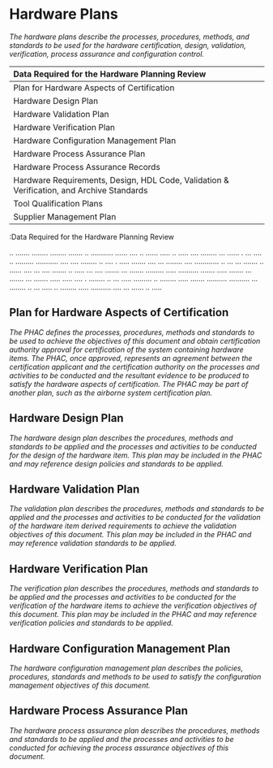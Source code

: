 # Hardware Plans

*The hardware plans describe the processes, procedures, methods, and standards to be used for the hardware certification, design, validation, verification, process assurance and configuration control.*

| Data Required for the Hardware Planning Review                                            |
|:------------------------------------------------------------------------------------------|
| Plan for Hardware Aspects of Certification                                                |
| Hardware Design Plan                                                                      |
| Hardware Validation Plan                                                                  |
| Hardware Verification Plan                                                                |
| Hardware Configuration Management Plan                                                    |
| Hardware Process Assurance Plan                                                           |
| Hardware Process Assurance Records                           |                            |
| Hardware Requirements, Design, HDL Code, Validation & Verification, and Archive Standards |
| Tool Qualification Plans                                                                  |
| Supplier Management Plan                                                                  |
:Data Required for the Hardware Planning Review

.. ....... ........ ........ ....... .. ........... ...... .... .. ...... ..... .. ..... .... ........ ... ...... . ... .... .. ......... ........... .... .... ........ .. .... . ..... ....... .... ... ........ .... ............ .. ... ... ....... .. ...... .... ... .... ....... .. ..... ... .... ....... ... ....... ......... ..... .......... ....... ..... ....... ... ....... ... ....... ..... ..... .... . ........ .. ... ..... ......... .. ........ ..... ....... .......... .......... ... ........ .. ... ..... .. ........ ..... .......... .... ... ...... .. .....

## Plan for Hardware Aspects of Certification

*The PHAC defines the processes, procedures, methods and standards to be used to achieve the objectives of this document and obtain certification authority approval for certification of the system containing hardware items. The PHAC, once approved, represents an agreement between the certification applicant and the certification authority on the processes and activities to be conducted and the resultant evidence to be produced to satisfy the hardware aspects of certification. The PHAC may be part of another plan, such as the airborne system certification plan.*

## Hardware Design Plan

*The hardware design plan describes the procedures, methods and standards to be applied and the processes and activities to be conducted for the design of the hardware item. This plan may be included in the PHAC and may reference design policies and standards to be applied.*

## Hardware Validation Plan

*The validation plan describes the procedures, methods and standards to be applied and the processes and activities to be conducted for the validation of the hardware item derived requirements to achieve the validation objectives of this document. This plan may be included in the PHAC and may reference validation standards to be applied.*

## Hardware Verification Plan

*The verification plan describes the procedures, methods and standards to be applied and the processes and activities to be conducted for the verification of the hardware items to achieve the verification objectives of this document. This plan may be included in the PHAC and may reference verification policies and standards to be applied.*

## Hardware Configuration Management Plan

*The hardware configuration management plan describes the policies, procedures, standards and methods to be used to satisfy the configuration management objectives of this document.*

## Hardware Process Assurance Plan

*The hardware process assurance plan describes the procedures, methods and standards to be applied and the processes and activities to be conducted for achieving the process assurance objectives of this document.*
